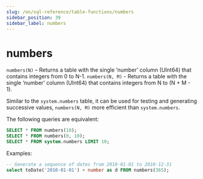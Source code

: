 ```yaml
---
slug: /en/sql-reference/table-functions/numbers
sidebar_position: 39
sidebar_label: numbers
---
```


# numbers

`numbers(N)` – Returns a table with the single ‘number’ column (UInt64) that contains integers from 0 to N-1.
`numbers(N, M)` - Returns a table with the single ‘number’ column (UInt64) that contains integers from N to (N + M - 1).

Similar to the `system.numbers` table, it can be used for testing and generating successive values, `numbers(N, M)` more efficient than `system.numbers`.

The following queries are equivalent:

``` sql
SELECT * FROM numbers(10);
SELECT * FROM numbers(0, 10);
SELECT * FROM system.numbers LIMIT 10;
```

Examples:

``` sql
-- Generate a sequence of dates from 2010-01-01 to 2010-12-31
select toDate('2010-01-01') + number as d FROM numbers(365);
```
